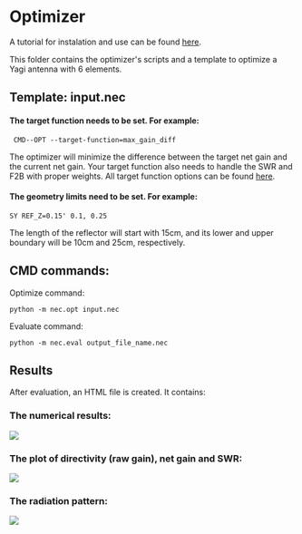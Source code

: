 # Optimizer

A tutorial for instalation and use can be found [here](http://clients.teksavvy.com/~nickm/scripts/nec_opt_tutorial.html).

This folder contains the optimizer's scripts and a template to optimize a Yagi antenna with 6 elements.

## Template: input.nec
#### The target function needs to be set. For example:

``` CMD--OPT --target-function=max_gain_diff```

The optimizer will minimize the difference between the target net gain and the current net gain. Your target function also needs to handle the SWR and F2B with proper weights. All target function options can be found [here](http://clients.teksavvy.com/~nickm/scripts.html#nec_opt).

#### The geometry limits need to be set. For example:

```SY REF_Z=0.15' 0.1, 0.25```

The length of the reflector will start with 15cm, and its lower and upper boundary will be 10cm and 25cm, respectively.

## CMD commands:
Optimize command:

```python -m nec.opt input.nec```

Evaluate command:

```python -m nec.eval output_file_name.nec ```

## Results
After evaluation, an HTML file is created. It contains:

### The numerical results:
![](https://i.imgur.com/lgXT0zS.png)

### The plot of directivity (raw gain), net gain and SWR:
![](https://i.imgur.com/be50iO9.png)

### The radiation pattern:
![](https://i.imgur.com/RP9scvH.png)


